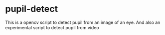 # pupil-detect
This is a opencv script to detect pupil from an image of an eye.
And also an experimental script to detect pupil from video
